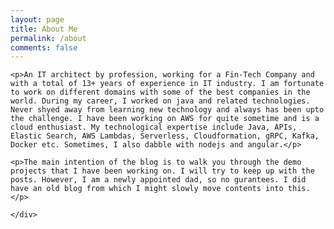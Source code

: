 ```yaml
---
layout: page
title: About Me
permalink: /about
comments: false
---
```


<div class="row justify-content-between content-justify">
    <div class="col-md-12 pr-5">

    <p>An IT architect by profession, working for a Fin-Tech Company and with a total of 13+ years of experience in IT industry. I am fortunate to work on different domains with some of the best companies in the world. During my career, I worked on java and related technologies. Never shyed away from learning new technology and always has been upto the challenge. I have been working on AWS for quite sometime and is a cloud enthusiast. My technological expertise include Java, APIs, Elastic Search, AWS Lambdas, Serverless, Cloudformation, gRPC, Kafka, Docker etc. Sometimes, I also dabble with nodejs and angular.</p>

    <p>The main intention of the blog is to walk you through the demo projects that I have been working on. I will try to keep up with the posts. However, I am a newly appointed dad, so no gurantees. I did have an old blog from which I might slowly move contents into this. </p>

    </div>
</div>
